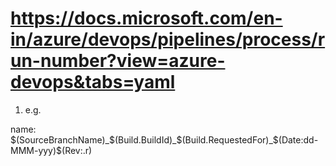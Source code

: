 # https://docs.microsoft.com/en-in/azure/devops/pipelines/process/run-number?view=azure-devops&tabs=yaml

1. e.g. 

name: $(SourceBranchName)_$(Build.BuildId)_$(Build.RequestedFor)_$(Date:dd-MMM-yyy)$(Rev:.r)

